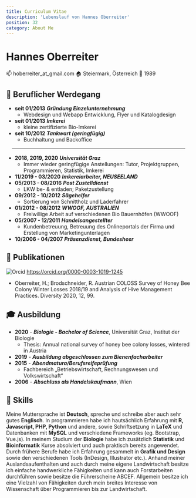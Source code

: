 ```yaml
---
title: Curriculum Vitae
description: 'Lebenslauf von Hannes Oberreiter'
position: 32
category: About Me
---
```


# Hannes Oberreiter

:mailbox: hoberreiter_at_gmail.com
:house: Steiermark, Österreich
:birthday: 1989

## :construction_worker: Beruflicher Werdegang

- **seit 01/2013**    ***Gründung Einzelunternehmung***
  - Webdesign und Webapp Entwicklung, Flyer und Katalogdesign
- **seit 01/2013**     ***Imkerei***
  - kleine zertifizierte Bio-Imkerei
- **seit 10/2012**     ***Tankwart (geringfügig)***
  - Buchhaltung und Backoffice

<hr style="margin: 1rem" />

- **2018, 2019, 2020**    ***Universität Graz***
  - Immer wieder geringfügige Anstellungen: Tutor, Projektgruppen, Programmieren, Statistik, Imkerei
- **11/2019 - 03/2020**   ***Imkereiarbeiter, NEUSEELAND***
- **05/2013 - 08/2016**   ***Post Zustelldienst***
  - LKW be- & entladen; Paketzustellung
- **09/2012 - 10/2012**   ***Sägehelfer***
  - Sortierung von Schnittholz und Laderfahrer
- **01/2012 - 08/2012**   ***WWOOF, AUSTRALIEN***
  - Freiwillige Arbeit auf verschiedenen Bio Bauernhöfen (WWOOF)
- **05/2007 - 12/2011**   ***Handelsangestellter***
  - Kundenbetreuung, Betreuung des Onlineportals der Firma und Erstellung von Marketingunterlagen
- **10/2006 - 04/2007**   ***Präsenzdienst, Bundesheer***

## :paperclip: Publikationen

<div>
<img alt="Orcid" src="/img/orcid.png" class="inline" style="margin-top: 0rem; margin-bottom: 0rem;" /> <a class="inline" href=https://orcid.org/0000-0003-1019-1245> https://orcid.org/0000-0003-1019-1245</a>
</div>

- Oberreiter, H.; Brodschneider, R. Austrian COLOSS Survey of Honey Bee Colony Winter Losses 2018/19 and Analysis of Hive Management Practices. Diversity 2020, 12, 99.

## :mortar_board: Ausbildung

- **2020** - ***Biologie - Bachelor of Science***, Universität Graz, Institut der Biologie
  - Thesis: Annual national survey of honey bee colony losses, wintered in Austria
- **2019** - ***Ausbildung abgeschlossen zum Bienenfacharbeiter***
- **2015** - ***Abendmatura/Berufsreifeprüfung***
  - Fachbereich „Betriebswirtschaft, Rechnungswesen und Volkswirtschaft“
- **2006** - ***Abschluss als Handelskaufmann***, Wien

## :memo: Skills

Meine Muttersprache ist **Deutsch**, spreche und schreibe aber auch sehr gutes **Englisch**. In programmieren habe ich hautsächlich Erfahrung mit **R, Javascript, PHP, Python** und andere, sowie Schriftsetzung in **LaTeX** und Datenbanken mit **MySQL** und verschiedene Frameworks (eg. Bootstrap, Vue.js). In meinem Studium der **Biologie** habe ich zusätzlich **Statistik** und **Bioinformatik** Kurse absolviert und auch praktisch bereits angewendet. Durch frühere Berufe habe ich Erfahrung gesammelt in **Grafik und Design** sowie den verschiedenen Tools (InDesign, Illustrator etc.). Anhand meiner Auslandsaufenthalten und auch durch meine eigene Landwirtschaft besitze ich einfache handwerkliche Fähigkeiten und kann auch Forstarbeiten durchführen sowie besitze die Führerscheine ABCEF. Allgemein besitze ich eine Vielzahl von Fähigkeiten durch mein breites Interesse von Wissenschaft über Programmieren bis zur Landwirtschaft.

<cloud-image url="btree-info/img/hannes" alt="Hannes Oberreiter"></cloud-image>
